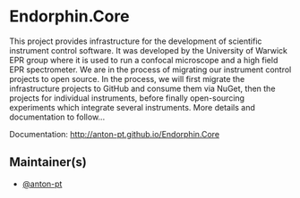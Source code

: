 # Endorphin.Core

This project provides infrastructure for the development of scientific instrument control software. It was developed by the University of Warwick EPR group where it is used to run a confocal microscope and a high field EPR spectrometer. We are in the process of migrating our instrument control projects to open source. In the process, we will first migrate the infrastructure projects to GitHub and consume them via NuGet, then the projects for individual instruments, before finally open-sourcing experiments which integrate several instruments. More details and documentation to follow...

Documentation: http://anton-pt.github.io/Endorphin.Core

## Maintainer(s)

- [@anton-pt](https://github.com/anton-pt)